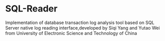 # SQL-Reader
Implementation of database transaction log analysis tool based on SQL Server native log reading interface,developed by Siqi Yang and Yutao Wei  from University of Electronic Science and Technology of China
